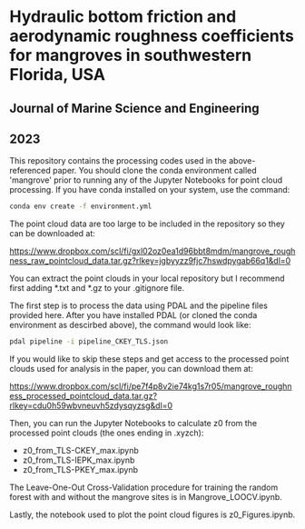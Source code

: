 # Hydraulic bottom friction and aerodynamic roughness coefficients for mangroves in southwestern Florida, USA
## Journal of Marine Science and Engineering
## 2023

This repository contains the processing codes used in the above-referenced paper. You should clone the conda environment called 'mangrove' prior to running any of the Jupyter Notebooks for point cloud processing. If you have conda installed on your system, use the command:

```bash
conda env create -f environment.yml
```

The point cloud data are too large to be included in the repository so they can be downloaded at:

<https://www.dropbox.com/scl/fi/gxl02oz0ea1d96bbt8mdm/mangrove_roughness_raw_pointcloud_data.tar.gz?rlkey=jgbyyzz9fjc7hswdpygab66q1&dl=0>

You can extract the point clouds in your local repository but I recommend first adding *.txt and *.gz to your .gitignore file.

The first step is to process the data using PDAL and the pipeline files provided here. After you have installed PDAL (or cloned the conda environment as descirbed above), the command would look like:

```bash
pdal pipeline -i pipeline_CKEY_TLS.json
```

If you would like to skip these steps and get access to the processed point clouds used for analysis in the paper, you can download them at:

<https://www.dropbox.com/scl/fi/pe7f4p8v2ie74kg1s7r05/mangrove_roughness_processed_pointcloud_data.tar.gz?rlkey=cdu0h59wbvneuvh5zdysqyzsg&dl=0>

Then, you can run the Jupyter Notebooks to calculate z0 from the processed point clouds (the ones ending in .xyzch):
- z0_from_TLS-CKEY_max.ipynb
- z0_from_TLS-IEPK_max.ipynb
- z0_from_TLS-PKEY_max.ipynb

The Leave-One-Out Cross-Validation procedure for training the random forest with and without the mangrove sites is in Mangrove_LOOCV.ipynb.

Lastly, the notebook used to plot the point cloud figures is z0_Figures.ipynb.
